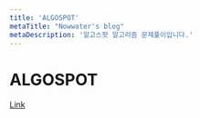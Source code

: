 ```yaml
---
title: 'ALGOSPOT'
metaTitle: "Nowwater's blog"
metaDescription: '알고스팟 알고리즘 문제풀이입니다.'
---
```


# ALGOSPOT

[Link](https://www.algospot.com/)
